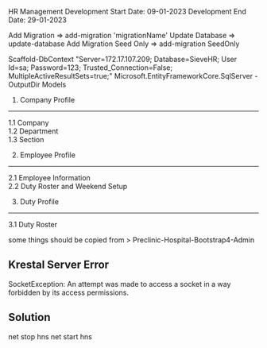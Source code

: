 HR Management
Development Start Date: 09-01-2023
Development End Date: 29-01-2023


Add Migration =>  add-migration 'migrationName'
Update Database =>  update-database
Add Migration Seed Only => add-migration SeedOnly

Scaffold-DbContext "Server=172.17.107.209; Database=SieveHR; User Id=sa; Password=123; Trusted_Connection=False; MultipleActiveResultSets=true;" Microsoft.EntityFrameworkCore.SqlServer -OutputDir Models

1. Company Profile
------------------------------
1.1 Company<br/>
1.2 Department<br/>
1.3 Section<br/>

2. Employee Profile
------------------------------
2.1 Employee Information<br/>
2.2 Duty Roster and Weekend Setup<br/>


3. Duty Profile
------------------------------
3.1 Duty Roster


some things should be copied from > Preclinic-Hospital-Bootstrap4-Admin







Krestal Server Error
------------------------------
SocketException: An attempt was made to access a socket in a way forbidden by its access permissions.

Solution
------------------------------
net stop hns
net start hns